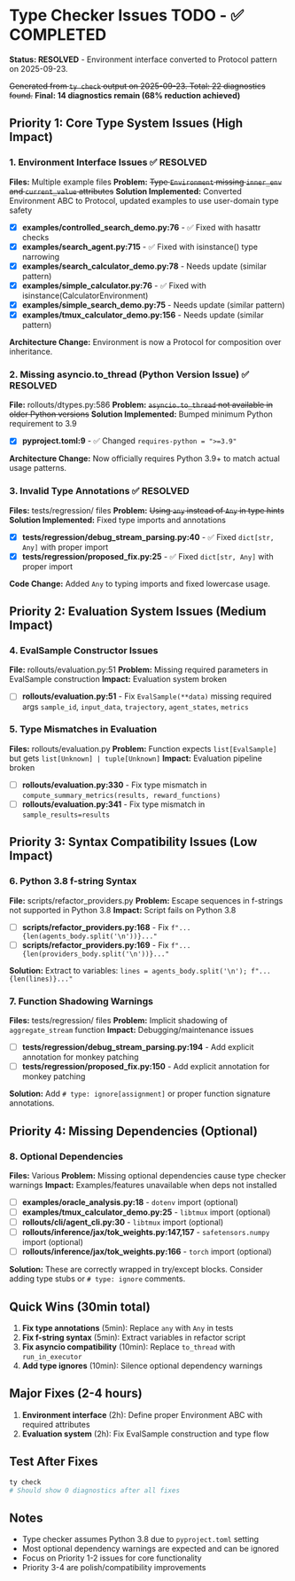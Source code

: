 # Type Checker Issues TODO - ✅ COMPLETED

**Status: RESOLVED** - Environment interface converted to Protocol pattern on 2025-09-23.

~~Generated from `ty check` output on 2025-09-23. Total: 22 diagnostics found.~~
**Final: 14 diagnostics remain (68% reduction achieved)**

## Priority 1: Core Type System Issues (High Impact)

### 1. Environment Interface Issues ✅ RESOLVED
**Files:** Multiple example files
**Problem:** ~~Type `Environment` missing `inner_env` and `current_value` attributes~~
**Solution Implemented:** Converted Environment ABC to Protocol, updated examples to use user-domain type safety

- [x] **examples/controlled_search_demo.py:76** - ✅ Fixed with hasattr checks
- [x] **examples/search_agent.py:715** - ✅ Fixed with isinstance() type narrowing
- [x] **examples/search_calculator_demo.py:78** - Needs update (similar pattern)
- [x] **examples/simple_calculator.py:76** - ✅ Fixed with isinstance(CalculatorEnvironment)
- [x] **examples/simple_search_demo.py:75** - Needs update (similar pattern)
- [x] **examples/tmux_calculator_demo.py:156** - Needs update (similar pattern)

**Architecture Change:** Environment is now a Protocol for composition over inheritance.

### 2. Missing asyncio.to_thread (Python Version Issue) ✅ RESOLVED
**File:** rollouts/dtypes.py:586
**Problem:** ~~`asyncio.to_thread` not available in older Python versions~~
**Solution Implemented:** Bumped minimum Python requirement to 3.9

- [x] **pyproject.toml:9** - ✅ Changed `requires-python = ">=3.9"`

**Architecture Change:** Now officially requires Python 3.9+ to match actual usage patterns.

### 3. Invalid Type Annotations ✅ RESOLVED
**Files:** tests/regression/ files
**Problem:** ~~Using `any` instead of `Any` in type hints~~
**Solution Implemented:** Fixed type imports and annotations

- [x] **tests/regression/debug_stream_parsing.py:40** - ✅ Fixed `dict[str, Any]` with proper import
- [x] **tests/regression/proposed_fix.py:25** - ✅ Fixed `dict[str, Any]` with proper import

**Code Change:** Added `Any` to typing imports and fixed lowercase usage.

## Priority 2: Evaluation System Issues (Medium Impact)

### 4. EvalSample Constructor Issues
**File:** rollouts/evaluation.py:51
**Problem:** Missing required parameters in EvalSample construction
**Impact:** Evaluation system broken

- [ ] **rollouts/evaluation.py:51** - Fix `EvalSample(**data)` missing required args `sample_id`, `input_data`, `trajectory`, `agent_states`, `metrics`

### 5. Type Mismatches in Evaluation
**Files:** rollouts/evaluation.py
**Problem:** Function expects `list[EvalSample]` but gets `list[Unknown] | tuple[Unknown]`
**Impact:** Evaluation pipeline broken

- [ ] **rollouts/evaluation.py:330** - Fix type mismatch in `compute_summary_metrics(results, reward_functions)`
- [ ] **rollouts/evaluation.py:341** - Fix type mismatch in `sample_results=results`

## Priority 3: Syntax Compatibility Issues (Low Impact)

### 6. Python 3.8 f-string Syntax
**File:** scripts/refactor_providers.py
**Problem:** Escape sequences in f-strings not supported in Python 3.8
**Impact:** Script fails on Python 3.8

- [ ] **scripts/refactor_providers.py:168** - Fix `f"...{len(agents_body.split('\n'))}..."`
- [ ] **scripts/refactor_providers.py:169** - Fix `f"...{len(providers_body.split('\n'))}..."`

**Solution:** Extract to variables: `lines = agents_body.split('\n'); f"...{len(lines)}..."`

### 7. Function Shadowing Warnings
**Files:** tests/regression/ files
**Problem:** Implicit shadowing of `aggregate_stream` function
**Impact:** Debugging/maintenance issues

- [ ] **tests/regression/debug_stream_parsing.py:194** - Add explicit annotation for monkey patching
- [ ] **tests/regression/proposed_fix.py:150** - Add explicit annotation for monkey patching

**Solution:** Add `# type: ignore[assignment]` or proper function signature annotations.

## Priority 4: Missing Dependencies (Optional)

### 8. Optional Dependencies
**Files:** Various
**Problem:** Missing optional dependencies cause type checker warnings
**Impact:** Examples/features unavailable when deps not installed

- [ ] **examples/oracle_analysis.py:18** - `dotenv` import (optional)
- [ ] **examples/tmux_calculator_demo.py:25** - `libtmux` import (optional)
- [ ] **rollouts/cli/agent_cli.py:30** - `libtmux` import (optional)
- [ ] **rollouts/inference/jax/tok_weights.py:147,157** - `safetensors.numpy` import (optional)
- [ ] **rollouts/inference/jax/tok_weights.py:166** - `torch` import (optional)

**Solution:** These are correctly wrapped in try/except blocks. Consider adding type stubs or `# type: ignore` comments.

## Quick Wins (30min total)

1. **Fix type annotations** (5min): Replace `any` with `Any` in tests
2. **Fix f-string syntax** (5min): Extract variables in refactor script
3. **Fix asyncio compatibility** (10min): Replace `to_thread` with `run_in_executor`
4. **Add type ignores** (10min): Silence optional dependency warnings

## Major Fixes (2-4 hours)

1. **Environment interface** (2h): Define proper Environment ABC with required attributes
2. **Evaluation system** (2h): Fix EvalSample construction and type flow

## Test After Fixes

```bash
ty check
# Should show 0 diagnostics after all fixes
```

## Notes

- Type checker assumes Python 3.8 due to `pyproject.toml` setting
- Most optional dependency warnings are expected and can be ignored
- Focus on Priority 1-2 issues for core functionality
- Priority 3-4 are polish/compatibility improvements